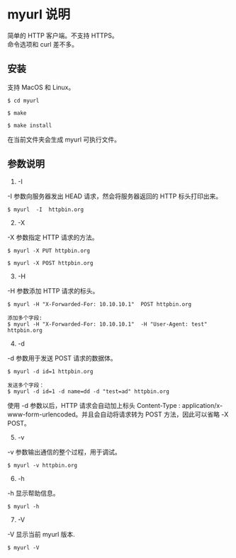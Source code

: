 # myurl 说明

简单的 HTTP 客户端。不支持 HTTPS。  
命令选项和 curl 差不多。

## 安装

支持 MacOS 和 Linux。

```
$ cd myurl

$ make

$ make install
```

在当前文件夹会生成 myurl 可执行文件。

## 参数说明

1. -I

-I 参数向服务器发出 HEAD 请求，然会将服务器返回的 HTTP 标头打印出来。

```
$ myurl  -I  httpbin.org
```

2. -X

-X 参数指定 HTTP 请求的方法。

```
$ myurl -X PUT httpbin.org

$ myurl -X POST httpbin.org
```

3. -H

-H 参数添加 HTTP 请求的标头。

```
$ myurl -H "X-Forwarded-For: 10.10.10.1"  POST httpbin.org

添加多个字段:
$ myurl -H "X-Forwarded-For: 10.10.10.1"  -H "User-Agent: test" httpbin.org
```

4. -d

-d 参数用于发送 POST 请求的数据体。

```
$ myurl -d id=1 httpbin.org

发送多个字段：
$ myurl -d id=1 -d name=dd -d "test=ad" httpbin.org
```

使用 -d 参数以后，HTTP 请求会自动加上标头 Content-Type : application/x-www-form-urlencoded。并且会自动将请求转为 POST 方法，因此可以省略 -X POST。

5. -v

-v 参数输出通信的整个过程，用于调试。

```
$ myurl -v httpbin.org
```

6. -h

-h 显示帮助信息。

```
$ myurl -h
```

7. -V

-V 显示当前 myurl 版本.

```
$ myurl -V
```
